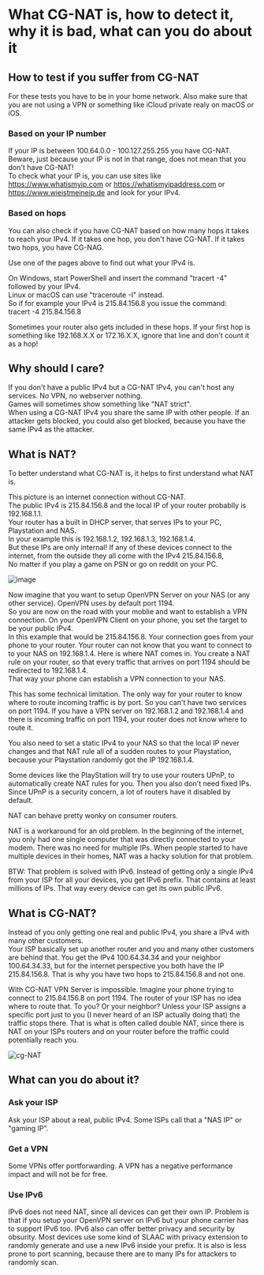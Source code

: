 # What CG-NAT is, how to detect it, why it is bad, what can you do about it

## How to test if you suffer from CG-NAT
For these tests you have to be in your home network. Also make sure that you are not using a VPN or something like iCloud private realy on macOS or iOS.
### Based on your IP number
If your IP is between 100.64.0.0 - 100.127.255.255 you have CG-NAT.  
Beware, just because your IP is not in that range, does not mean that you don't have CG-NAT!  
To check what your IP is, you can use sites like https://www.whatismyip.com or https://whatismyipaddress.com or https://www.wieistmeineip.de and look for your IPv4.  

### Based on hops
You can also check if you have CG-NAT based on how many hops it takes to reach your IPv4. 
If it takes one hop, you don't have CG-NAT. 
If it takes two hops, you have CG-NAG. 

Use one of the pages above to find out what your IPv4 is.  

On Windows, start PowerShell and insert the command "tracert -4" followed by your IPv4.  
Linux or macOS can use "traceroute -I" instead.  
So if for example your IPv4 is 215.84.156.8 you issue the command:  
tracert -4 215.84.156.8

Sometimes your router also gets included in these hops. If your first hop is something like 192.168.X.X or 172.16.X.X, ignore that line and don't count it as a hop!

## Why should I care?
If you don't have a public IPv4 but a CG-NAT IPv4, you can't host any services. No VPN, no webserver nothing.  
Games will sometimes show something like "NAT strict".  
When using a CG-NAT IPv4 you share the same IP with other people. If an attacker gets blocked, you could also get blocked, because you have the same IPv4 as the attacker. 

## What is NAT?
To better understand what CG-NAT is, it helps to first understand what NAT is.  

This picture is an internet connection without CG-NAT.  
The public IPv4 is 215.84.156.8 and the local IP of your router probablly is 192.168.1.1.  
Your router has a built in DHCP server, that serves IPs to your PC, Playstation and NAS.  
In your example this is 192.168.1.2, 192.168.1.3, 192.168.1.4.  
But these IPs are only internal! If any of these devices connect to the internet, from the outside they all come with the IPv4 215.84.156.8,  
No matter if you play a game on PSN or go on reddit on your PC.  

![image](https://github.com/jameskimmel/network-stuff/assets/17176225/62b3c6d6-e402-48e3-8363-f4f65afc53bb)



Now imagine that you want to setup OpenVPN Server on your NAS (or any other service). OpenVPN uses by default port 1194.  
So you are now on the road with your moblie and want to establish a VPN connection. On your OpenVPN Client on your phone, you set the target to be your public IPv4.  
In this example that would be 215.84.156.8. Your connection goes from your phone to your router. 
Your router can not know that you want to connect to to your NAS on 192.168.1.4. Here is where NAT comes in. 
You create a NAT rule on your router, so that every traffic that arrives on port 1194 should be redirected to 192.168.1.4.  
That way your phone can establish a VPN connection to your NAS.

This has some technical limitation. The only way for your router to know where to route incoming traffic is by port. So you can't have two services on port 1194. 
If you have a VPN server on 192.168.1.2 and 192.168.1.4 and there is incoming traffic on port 1194, your router does not know where to route it. 

You also need to set a static IPv4 to your NAS so that the local IP never changes and that NAT rule all of a sudden routes to your Playstation, because your Playstation randomly got the IP 192.168.1.4. 

Some devices like the PlayStation will try to use your routers UPnP, to automatically create NAT rules for you. Then you also don't need fixed IPs. Since UPnP is a security concern, a lot of routers have it disabled by default. 

NAT can behave pretty wonky on consumer routers. 

NAT is a workaround for an old problem. In the beginning of the internet, you only had one single computer that was directly connected to your modem. There was no need for multiple IPs. When people started to have multiple devices in their homes, NAT was a hacky solution for that problem. 

BTW: That problem is solved with IPv6. Instead of getting only a single IPv4 from your ISP for all your devices, you get IPv6 prefix. That contains at least millions of IPs. 
That way every device can get its own public IPv6. 


## What is CG-NAT?
Instead of you only getting one real and public IPv4, you share a IPv4 with many other customers.  
Your ISP basically set up another router and you and many other customers are behind that. 
You get the IPv4 100.64.34.34 and your neighbor 100.64.34.33, but for the internet perspective you both have the IP 215.84.156.8. 
That is why you have two hops to 215.84.156.8 and not one.  

With CG-NAT VPN Server is impossible. Imagine your phone trying to connect to 215.84.156.8 on port 1194. The router of your ISP has no idea where to route that. To you? Or your neighbor? Unless your ISP assigns a specific port just to you (I never heard of an ISP actually doing that) the traffic stops there. That is what is often called double NAT, since there is NAT on your ISPs routers and on your router before the traffic could potentially reach you. 

![cg-NAT](https://github.com/jameskimmel/network-stuff/assets/17176225/0611202f-f8da-4a07-b8e6-3debaf92e29a)

## What can you do about it?

### Ask your ISP
Ask your ISP about a real, public IPv4. Some ISPs call that a "NAS IP" or "gaming IP".  

### Get a VPN
Some VPNs offer portforwarding. A VPN has a negative performance impact and will not be for free. 

### Use IPv6 
IPv6 does not need NAT, since all devices can get their own IP. Problem is that if you setup your OpenVPN server on IPv6 but your phone carrier has to support IPv6 too. 
IPv6 also can offer better privacy and security by obsurity. Most devices use some kind of SLAAC with privacy extension to randomly generate and use a new IPv6 inside your prefix. 
It is also is less prone to port scanning, because there are to many IPs for attackers to randomly scan. 
